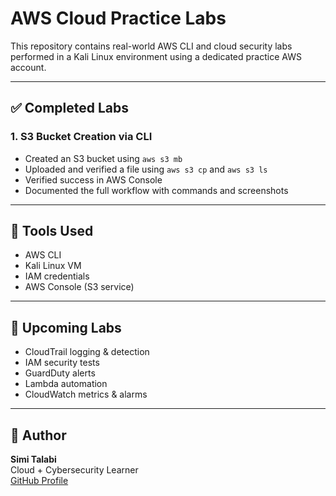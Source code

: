 # AWS Cloud Practice Labs

This repository contains real-world AWS CLI and cloud security labs performed in a Kali Linux environment using a dedicated practice AWS account.

---

## ✅ Completed Labs

### 1. S3 Bucket Creation via CLI
- Created an S3 bucket using `aws s3 mb`
- Uploaded and verified a file using `aws s3 cp` and `aws s3 ls`
- Verified success in AWS Console
- Documented the full workflow with commands and screenshots

---

## 🔧 Tools Used
- AWS CLI  
- Kali Linux VM  
- IAM credentials  
- AWS Console (S3 service)  

---

## 📁 Upcoming Labs
- CloudTrail logging & detection  
- IAM security tests  
- GuardDuty alerts  
- Lambda automation  
- CloudWatch metrics & alarms  

---

## 💼 Author
**Simi Talabi**  
Cloud + Cybersecurity Learner  
[GitHub Profile](https://github.com/SimiCloudSec)
